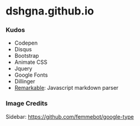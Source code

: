 # dshgna.github.io

### Kudos 
- Codepen
- Disqus
- Bootstrap
- Animate CSS
- Jquery
- Google Fonts
- Dillinger
- [Remarkable]: Javascript markdown parser

### Image Credits
Sidebar: https://github.com/femmebot/google-type

[Remarkable]: https://github.com/jonschlinkert/remarkable